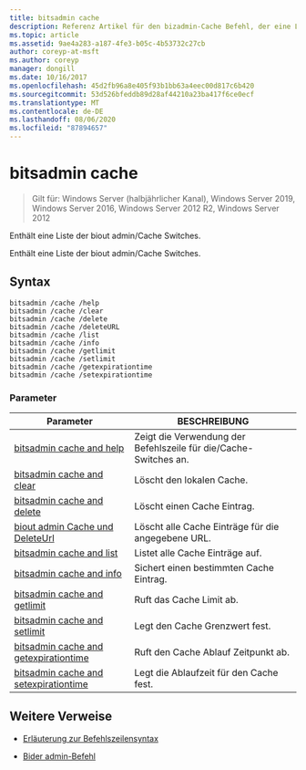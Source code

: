 ```yaml
---
title: bitsadmin cache
description: Referenz Artikel für den bizadmin-Cache Befehl, der eine Liste der bizadmin-Cache Switches enthält.
ms.topic: article
ms.assetid: 9ae4a283-a187-4fe3-b05c-4b53732c27cb
author: coreyp-at-msft
ms.author: coreyp
manager: dongill
ms.date: 10/16/2017
ms.openlocfilehash: 45d2fb96a8e405f93b1bb63a4eec00d817c6b420
ms.sourcegitcommit: 53d526bfeddb89d28af44210a23ba417f6ce0ecf
ms.translationtype: MT
ms.contentlocale: de-DE
ms.lasthandoff: 08/06/2020
ms.locfileid: "87894657"
---
```

# <a name="bitsadmin-cache"></a>bitsadmin cache

> Gilt für: Windows Server (halbjährlicher Kanal), Windows Server 2019, Windows Server 2016, Windows Server 2012 R2, Windows Server 2012

Enthält eine Liste der biout admin/Cache Switches.

Enthält eine Liste der biout admin/Cache Switches.

## <a name="syntax"></a>Syntax

```
bitsadmin /cache /help
bitsadmin /cache /clear
bitsadmin /cache /delete
bitsadmin /cache /deleteURL
bitsadmin /cache /list
bitsadmin /cache /info
bitsadmin /cache /getlimit
bitsadmin /cache /setlimit
bitsadmin /cache /getexpirationtime
bitsadmin /cache /setexpirationtime
```

### <a name="parameters"></a>Parameter

| Parameter | BESCHREIBUNG |
| -------------- | -------------- |
| [bitsadmin cache and help](bitsadmin-cache-and-help.md) | Zeigt die Verwendung der Befehlszeile für die/Cache-Switches an. |
| [bitsadmin cache and clear](bitsadmin-cache-clear.md) | Löscht den lokalen Cache. |
| [bitsadmin cache and delete](bitsadmin-cache-and-delete.md) | Löscht einen Cache Eintrag. |
| [biout admin Cache und DeleteUrl](bitsadmin-cache-and-deleteurl.md) | Löscht alle Cache Einträge für die angegebene URL. |
| [bitsadmin cache and list](bitsadmin-cache-and-list.md) | Listet alle Cache Einträge auf. |
| [bitsadmin cache and info](bitsadmin-cache-and-info.md) | Sichert einen bestimmten Cache Eintrag. |
| [bitsadmin cache and getlimit](bitsadmin-cache-and-getlimit.md) | Ruft das Cache Limit ab. |
| [bitsadmin cache and setlimit](bitsadmin-cache-and-setlimit.md) | Legt den Cache Grenzwert fest. |
| [bitsadmin cache and getexpirationtime](bitsadmin-cache-and-getexpirationtime.md) | Ruft den Cache Ablauf Zeitpunkt ab. |
| [bitsadmin cache and setexpirationtime](bitsadmin-cache-and-setexpirationtime.md) | Legt die Ablaufzeit für den Cache fest. |

## <a name="additional-references"></a>Weitere Verweise

- [Erläuterung zur Befehlszeilensyntax](command-line-syntax-key.md)

- [Bider admin-Befehl](bitsadmin.md)
